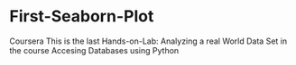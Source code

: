 # First-Seaborn-Plot
Coursera 
This is the last Hands-on-Lab: Analyzing a real World Data Set in the course Accesing Databases using Python
